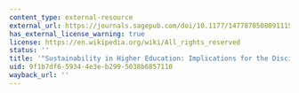 ```yaml
---
content_type: external-resource
external_url: https://journals.sagepub.com/doi/10.1177/1477878508091115
has_external_license_warning: true
license: https://en.wikipedia.org/wiki/All_rights_reserved
status: ''
title: '"Sustainability in Higher Education: Implications for the Disciplines."'
uid: 9f1b7df6-5934-4e3e-b299-5038b6857110
wayback_url: ''
---
```

